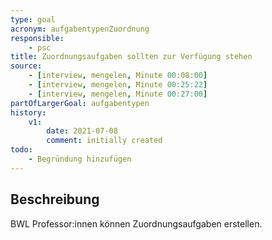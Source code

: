 ```yaml
---
type: goal
acronym: aufgabentypenZuordnung
responsible: 
    - psc
title: Zuordnungsaufgaben sollten zur Verfügung stehen
source:
    - [interview, mengelen, Minute 00:08:00]
    - [interview, mengelen, Minute 00:25:22]
    - [interview, mengelen, Minute 00:27:00]
partOfLargerGoal: aufgabentypen
history:
    v1:
        date: 2021-07-08
        comment: initially created
todo: 
    - Begründung hinzufügen
---
```


## Beschreibung

BWL Professor:innen können Zuordnungsaufgaben erstellen.
